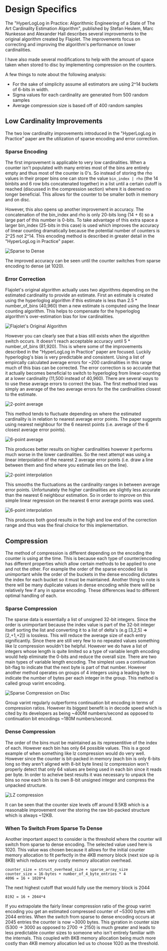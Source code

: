 # Design Specifics

The "HyperLogLog in Practice: Algorithmic Engineering of a State of The Art Cardinality Estimation Algorithm", published by Stefan Heulem, Marc Nunkesse and Alexander Hall describes several improvements to the original algorithm created by Flajolet. The improvements focus on correcting and improving the algorithm's performance on lower cardinalities.

I have also made several modifications to help with the amount of space taken when stored to disc by implementing compression on the counters.

A few things to note about the following analysis:

  * For the sake of simplicity assume all estimators are using 2^14 buckets of 6-bits in width.
  * Sigma values for each cardinality are generated from 500 random samples
  * Average compression size is based off of 400 random samples

## Low Cardinality Improvements
The two low cardinality improvements introduced in the "HyperLogLog in Practice" paper are the utilization of sparse encoding and error correction.

### Sparse Encoding
The first improvement is applicable to very low cardinalities. When a counter isn't populated with many entries most of the bins are entirely empty and thus most of the counter is 0's. So instead of storing the rho values in their proper bins one can store the value `bin_index | rho` (the 14 binbits and 6 row bits concatenated together) in a list until a certain cutoff is reached (discussed in the compression section) where it is deemed no longer beneficial. This allows for the counter to be smaller both in memory and on disc.

However, this also opens up another improvement in accuracy. The concatenation of the bin_index and rho is only 20-bits long (14 + 6) so a large part of this number is 0-bits. To take advantage of this extra space a larger bin_index (25-bits in this case) is used which improves the accuracy of linear counting dramatically because the potential number of counters is 2^25 not 2^14. This encoding method is described in greater detail in the "HyperLogLog in Practice" paper.

![Sparse to Dense](documentation/sparse_to_dense_final.png?raw=true)

The improved accuracy can be seen until the counter switches from sparse encoding to dense (at 1020).

### Error Correction
Flajolet's original algorithm actually uses two algorithms depending on the estimated cardinality to provide an estimate. First an estimate is created using the hyperloglog algorithm if this estimate is less than 2.5 * number_of_bins (40,960) then a new estimate is computed using the linear counting algorithm. This helps to compensate for the hyperloglog algorithm's over-estimation bias for low cardinalities.

![Flajolet's Original Algorithm](documentation/original_algorithm.png?raw=true)

However you can clearly see that a bias still exists when the algorithm switch occurs. It doesn't reach acceptable accuracy until 5 * number_of_bins (81,920). This is where some of the improvements described in the "HyperLogLog in Practice" paper are focused. Luckily hyperloglog's bias is very predictable and consistent. Using a list of empircally calculated average errors for ~200 cardinalities in this range much of this bias can be corrected. The error correction is so accurate that it actually becomes beneficial to switch to hyperloglog from linear-counting at a lower cardinality (11,500 instead of 40,960). There are several ways to to use these average errors to correct the bias. The first method tried was simply an average of the two average errors for the the cardinalities closest to the estimate.

![2-point average](documentation/2-point_average.png?raw=true)

This method tends to fluctuate depending on where the estimated cardinality is in relation to nearest average error points. The paper suggests using nearest neighbour for the 6 nearest points (i.e. average of the 6 closest average error points).

![6-point average](documentation/6-point_average.png?raw=true)

This produces better results on higher cardinalities however it performs much worse in the lower cardinalities. So the next attempt was using a linear interpolation of the nearest 2 average error points (i.e. draw a line between them and find where you estimate lies on the line).

![2-point interpolation](documentation/2-point_interpolation.png?raw=true)

This smooths the fluctuations as the cardinality ranges in between average error points. Unfortunately the higher cardinalities are slightly less accurate than the nearest 6 neighbour estimation. So in order to improve on this simple linear regression on the nearest 6 error average points was used.

![6-point interpolation](documentation/final_choice.png?raw=true)

This produces both good results in the high and low end of the correction range and thus was the final choice for this implementation.

## Compression
The method of compression is different depending on the encoding the counter is using at the time. This is because each type of counter/encoding has different properties which allow certain methods to be applied to one and not the other. For example the order of the sparse encoded list is unimportant while the order of the buckets in the dense encoding dictates the index for each bucket so it must be maintained. Another thing to note is there will be many duplicate values in dense encoding while there will be relatively few if any in sparse encoding. These differences lead to different optimal handling of each.

### Sparse Compression
The sparse data is essentially a list of unsigned 32-bit integers. Since the order is unimportant because the index value is part of the 32-bit integer itself sorting the list and converting it to a list of delta's (e.g [3,2,5] => [2,+1,+2]) is lossless. This will reduce the average size of each entry significantly. Since there are still very few to no repeated values something like lz compression wouldn't be helpful. However we do have a list of integers whose length is quite limited so a type of variable length encoding would help eliminate the 0-bits and reduce the overall size. There are two main types of variable length encoding. The simplest uses a continuation bit-flag to indicate that the next byte is part of that number. However another method operates on groups of 4 integers using a leading byte to indicate the number of bytes per each integer in the group. This method is called group varint encoding.

![Sparse Compression on Disc](documentation/sparse_compression_size?raw=true)

Group varint regularly outperforms continuation bit encoding in terms of compression ratios. However its biggest benefit is in decode speed which is cited by its developers as being ~400M numbers/second as opposed to continuation bit encodings ~180M numbers/second.

### Dense Compression
The order of the bins must be maintained as its representitive of the index of each. However each bin has only 64 possible values. This is a good example of when something like lz compression would do very well. However since the counter is bit-packed in memory (each bin is only 6-bits long so they aren't aligned with 8-bit byte lines) lz compression won't properly detect that only 64 values are being used in each bin since it reads per byte. In order to acheive best results it was necessary to unpack the bins so now each bin is its own 8-bit unsigned integer and compress the unpacked structure.

![LZ compression](documentation/lz_compression?raw=true)

It can be seen that the counter size levels off around 9.5KB which is a reasonable improvement over the storing the raw bit-packed structure which is always ~12KB.

### When To Switch From Sparse To Dense
Another important aspect to consider is the threshold where the counter will switch from sparse to dense encoding. The selected value used here is 1020. This value was chosen because it allows for the initial counter memory allocation to fit perfectly in the 4KB memory block (next size up is 8KB) which reduces very costly memory allocation overhead.

```
counter_size = struct_overhead_size + sparse_array_size
counter_size = 16-bytes + number_of_4_byte_entries * 4
4096 = 16 + 1020*4
```

The next highest cutoff that would fully use the memory block is 2044

```
8192 = 16 + 2044*4
```

If you extrapolate the fairly linear compression ratio of the group varint encoding you get an estimated compressed counter of ~5300 bytes with 2044 entries. When the switch from sparse to dense encoding occurs at 2045 entries the counter is now ~3000 bytes. This gyration in counter size (5300 -> 3000 as opposed to 2700 -> 2150) is much greater and leads to less predictable counter sizes to someone who isn't entirely familiar with the internals. This coupled with 8KB memory allocation being much more costly than 4KB memory allocation led us to choose 1020 as the threshold.
